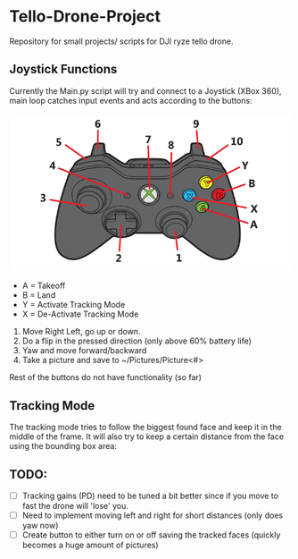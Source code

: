 # Tello-Drone-Project
Repository for small projects/ scripts for DJI ryze tello drone.

## Joystick Functions
Currently the Main.py script will try and connect to a Joystick (XBox 360), main loop catches input events and acts according to the buttons:

![Joystick Inputs](Docs/XBox_Controller.png)

* A = Takeoff
* B = Land
* Y = Activate Tracking Mode
* X = De-Activate Tracking Mode

1. Move Right Left, go up or down.
2. Do a flip in the pressed direction (only above 60% battery life)
3. Yaw and move forward/backward
4. Take a picture and save to ~/Pictures/Picture<#>

Rest of the buttons do not have functionality (so far)

## Tracking Mode
The tracking mode tries to follow the biggest found face and keep it in the middle of the frame. It will also try to keep a certain distance from the face using the bounding box area:


## TODO:

- [ ] Tracking gains (PD) need to be tuned a bit better since if you move to fast the drone will 'lose' you. 
- [ ] Need to implement moving left and right for short distances (only does yaw now)
- [ ] Create button to either turn on or off saving the tracked faces (quickly becomes a huge amount of pictures)
